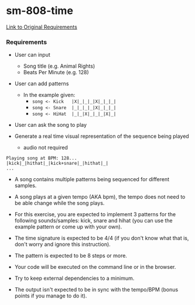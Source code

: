 # sm-808-time

[Link to Original Requirements](https://github.com/splicers/sm-808)

### Requirements

- User can input
  - Song title (e.g. Animal Rights)
  - Beats Per Minute (e.g. 128)

- User can add patterns
  - In the example given:
    - `song <- Kick   |X|_|_|_|X|_|_|_|`
    - `song <- Snare  |_|_|_|_|X|_|_|_|`
    - `song <- HiHat  |_|_|X|_|_|_|X|_|`

- User can ask the song to play

- Generate a real time visual representation of the sequence being played
  - audio not required

```
Playing song at BPM: 128...
|kick|_|hithat|_|kick+snare|_|hithat|_|
...
```
- A song contains multiple patterns being sequenced for different samples.

- A song plays at a given tempo (AKA bpm), the tempo does not need to be able change while the song plays.

- For this exercise, you are expected to implement 3 patterns for the following sounds/samples: kick, snare and hihat (you can use the example pattern or come up with your own).

- The time signature is expected to be 4/4 (if you don't know what that is, don't worry and ignore this instruction).

- The pattern is expected to be 8 steps or more.

- Your code will be executed on the command line or in the browser.

- Try to keep external dependencies to a minimum.

- The output isn't expected to be in sync with the tempo/BPM (bonus points if you manage to do it).